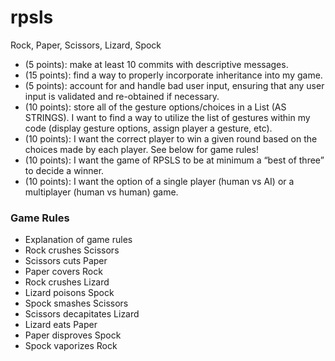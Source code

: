 # rpsls
Rock, Paper, Scissors, Lizard, Spock

<ul>
<li>(5 points): make at least 10 commits with descriptive messages.</li>
<li>(15 points): find a way to properly incorporate inheritance into my game.</li>
<li>(5 points): account for and handle bad user input, ensuring that any user input is validated and re-obtained if necessary.</li>
<li>(10 points): store all of the gesture options/choices in a List (AS STRINGS). I want to find a way to utilize the list of gestures within my code (display gesture options, assign player a gesture, etc).</li>
<li>(10 points): I want the correct player to win a given round based on the choices made by each player.  See below for game rules!</li>
<li>(10 points): I want the game of RPSLS to be at minimum a “best of three” to decide a winner. </li>
<li>(10 points): I want the option of a single player (human vs AI) or a multiplayer (human vs human) game.</li>
</ul>

<h3>Game Rules</h3>
<ul>
<li>Explanation of game rules</li>
<li>Rock crushes Scissors</li>
<li>Scissors cuts Paper </li>
<li>Paper covers Rock</li>
<li>Rock crushes Lizard</li>
<li>Lizard poisons Spock</li>
<li>Spock smashes Scissors</li>
<li>Scissors decapitates Lizard</li>
<li>Lizard eats Paper</li>
<li>Paper disproves Spock</li>
<li>Spock vaporizes Rock</li>
</ul>
